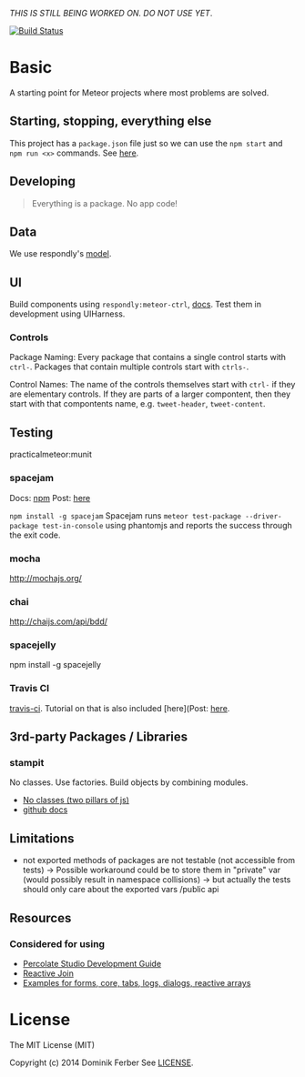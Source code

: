 *THIS IS STILL BEING WORKED ON. DO NOT USE YET*.

[![Build Status](https://travis-ci.org/dferber90/meteor-crux.svg?branch=master)](https://travis-ci.org/dferber90/meteor-crux)

# Basic
A starting point for Meteor projects where most problems are solved.


## Starting, stopping, everything else
This project has a `package.json` file just so we can use the `npm start` and `npm run <x>` commands.
See [here]().

## Developing
> Everything is a package. No app code!

## Data
We use respondly's [model](https://github.com/Respondly/meteor-data/blob/master/docs/models.md).

## UI
Build components using `respondly:meteor-ctrl`, [docs](https://github.com/Respondly/meteor-ctrl/blob/master/docs/ctrls.md).
Test them in development using UIHarness.

### Controls
Package Naming:
Every package that contains a single control starts with `ctrl-`.
Packages that contain multiple controls start with `ctrls-`.

Control Names:
The name of the controls themselves start with `ctrl-` if they are elementary controls. If they are parts of a larger compontent, then they start with that compontents name, e.g. `tweet-header`, `tweet-content`.


## Testing
practicalmeteor:munit

### spacejam
Docs: [npm](https://www.npmjs.com/package/spacejam)
Post: [here](http://practicalmeteor.com/testing-meteor-packages-command-line-travis-ci/#more-166)

`npm install -g spacejam`
Spacejam runs
`meteor test-package --driver-package test-in-console`
using phantomjs and reports the success through the exit code.

### mocha
http://mochajs.org/

### chai
http://chaijs.com/api/bdd/

### spacejelly
npm install -g spacejelly



### Travis CI
[travis-ci](http://travis-ci.org).
Tutorial on that is also included [here](Post: [here](http://practicalmeteor.com/testing-meteor-packages-command-line-travis-ci/#more-166).




## 3rd-party Packages / Libraries

### stampit
No classes. Use factories. Build objects by combining modules.
* [No classes (two pillars of js)](https://medium.com/javascript-scene/the-two-pillars-of-javascript-ee6f3281e7f3)
* [github docs](https://github.com/ericelliott/stampit)




## Limitations
* not exported methods of packages are not testable (not accessible from tests)
	-> Possible workaround could be to store them in "private" var (would possibly result in namespace collisions)
	-> but actually the tests should only care about the exported vars /public api

## Resources


### Considered for using
* [Percolate Studio Development Guide](https://github.com/percolatestudio/development-guide/wiki)
* [Reactive Join](https://github.com/englue/meteor-publish-composite)
* [Examples for forms, core, tabs, logs, dialogs, reactive arrays](https://github.com/meteortemplates)



# License
The MIT License (MIT)

Copyright (c) 2014 Dominik Ferber
See [LICENSE](LICENSE).